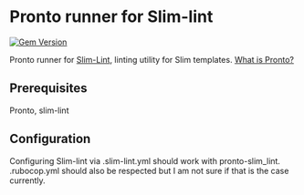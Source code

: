 # Pronto runner for Slim-lint

[![Gem Version](https://badge.fury.io/rb/pronto-slim_lint.png)](http://badge.fury.io/rb/pronto-slim_lint)

Pronto runner for [Slim-Lint](https://github.com/sds/slim-lint), linting utility for Slim templates. [What is Pronto?](https://github.com/mmozuras/pronto)

## Prerequisites
Pronto, slim-lint

## Configuration

Configuring Slim-lint via .slim-lint.yml should work with
pronto-slim_lint. .rubocop.yml should also be respected but I am not
sure if that is the case currently.
